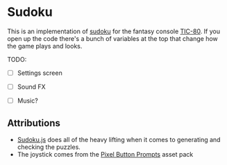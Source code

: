 # Sudoku

This is an implementation of [sudoku](https://en.wikipedia.org/wiki/Sudoku) for the fantasy console [TIC-80](https://github.com/nesbox/TIC-80). If you open up the code there's a bunch of variables at the top that change how the game plays and looks.

TODO:

 - [ ] Settings screen
 - [ ] Sound FX
 - [ ] Music?


## Attributions

- [Sudoku.js](https://github.com/robatron/sudoku.js/) does all of the heavy lifting when it comes to generating and checking the puzzles.
- The joystick comes from the [Pixel Button Prompts](https://retrocademedia.itch.io/buttonprompts4) asset pack
